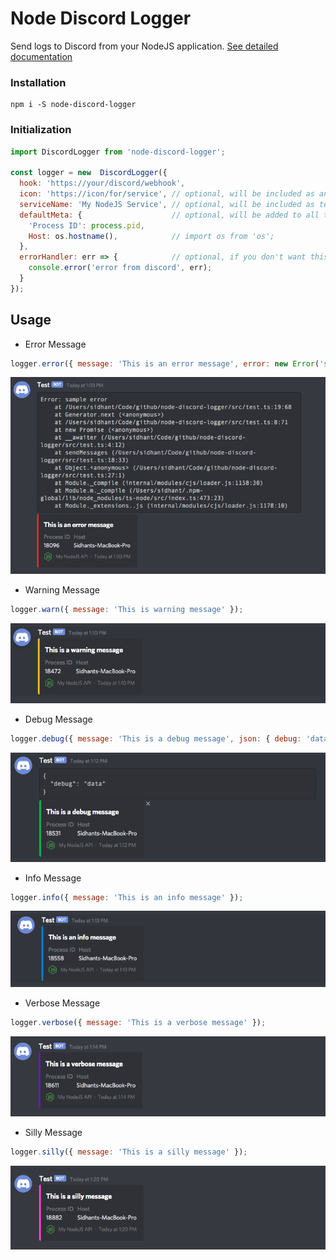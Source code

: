 # Node Discord Logger
Send logs to Discord from your NodeJS application.
[See detailed documentation](https://sidhantpanda.github.io/node-discord-logger/)

### Installation
```
npm i -S node-discord-logger
```

### Initialization
```javascript
import DiscordLogger from 'node-discord-logger';

const logger = new  DiscordLogger({
  hook: 'https://your/discord/webhook',
  icon: 'https://icon/for/service', // optional, will be included as an icon in the footer
  serviceName: 'My NodeJS Service', // optional, will be included as text in the footer
  defaultMeta: {                    // optional, will be added to all the messages
    'Process ID': process.pid,
    Host: os.hostname(),            // import os from 'os';
  },
  errorHandler: err => {            // optional, if you don't want this library to log to console
    console.error('error from discord', err);
  }
});
```

## Usage

* Error Message
```javascript
logger.error({ message: 'This is an error message', error: new Error('sample error') });
```
![error message example](https://raw.githubusercontent.com/sidhantpanda/public/master/img/projects/node-discord-logger/error-message.png)

* Warning Message
```javascript
logger.warn({ message: 'This is warning message' });
```
![warning message example](https://raw.githubusercontent.com/sidhantpanda/public/master/img/projects/node-discord-logger/warning-message.png)

* Debug Message
```javascript
logger.debug({ message: 'This is a debug message', json: { debug: 'data' } });
```
![debug message example](https://raw.githubusercontent.com/sidhantpanda/public/master/img/projects/node-discord-logger/debug-message.png)

* Info Message
```javascript
logger.info({ message: 'This is an info message' });
```
![info message example](https://raw.githubusercontent.com/sidhantpanda/public/master/img/projects/node-discord-logger/info-message.png)

* Verbose Message
```javascript
logger.verbose({ message: 'This is a verbose message' });
```
![verbose message example](https://raw.githubusercontent.com/sidhantpanda/public/master/img/projects/node-discord-logger/verbose-message.png)

* Silly Message
```javascript
logger.silly({ message: 'This is a silly message' });
```
![silly message example](https://raw.githubusercontent.com/sidhantpanda/public/master/img/projects/node-discord-logger/silly-message.png)